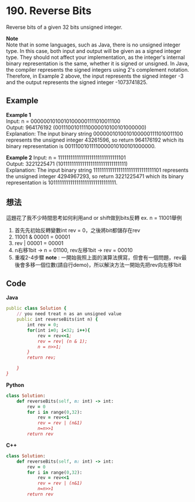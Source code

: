 # 190. Reverse Bits
Reverse bits of a given 32 bits unsigned integer.  

**Note**  
Note that in some languages, such as Java, there is no unsigned integer type. In this case, both input and output will be given as a signed integer type. They should not affect your implementation, as the integer's internal binary representation is the same, whether it is signed or unsigned.
In Java, the compiler represents the signed integers using 2's complement notation. Therefore, in Example 2 above, the input represents the signed integer -3 and the output represents the signed integer -1073741825.
 
## Example
**Example 1**   
Input: n = 00000010100101000001111010011100  
Output:    964176192 (00111001011110000010100101000000)  
Explanation: The input binary string 00000010100101000001111010011100 represents the unsigned integer 43261596, so return 964176192 which its binary representation is 00111001011110000010100101000000.  

**Example 2**
Input: n = 11111111111111111111111111111101  
Output:   3221225471 (10111111111111111111111111111111)   
Explanation: The input binary string 11111111111111111111111111111101 represents the unsigned integer 4294967293, so return 3221225471 which its binary representation is 10111111111111111111111111111111.  

## 想法
這題花了我不少時間思考如何利用and or shift做到bits反轉
ex. n = 11001舉例
1. 首先先初始反轉變數int rev = 0，之後將bit都儲存在rev
2. 11001 & 00001 = 00001
3. rev | 00001 = 00001
4. n右移1bit -> n = 01100, rev左移1bit -> rev = 00010
5. 重複2-4步驟
**note** : 一開始我照上面的演算法撰寫，但會有一個問題，rev最後會多移一個位數(請自行demo)，所以解決方法一開始先把rev向左移1bit

## Code
**Java**  
```ruby
public class Solution {
    // you need treat n as an unsigned value
    public int reverseBits(int n) {
        int rev = 0;
        for(int i=0; i<32; i++){ 
            rev = rev<<1;
            rev = rev| (n & 1);
            n = n>>1;
        }
        return rev;

    }
}
```
**Python**
```ruby
class Solution:
    def reverseBits(self, n: int) -> int:
        rev = 0
        for i in range(0,32):
            rev = rev<<1
            rev = rev | (n&1)
            n=n>>1
        return rev
```
**C++**
```ruby
class Solution:
    def reverseBits(self, n: int) -> int:
        rev = 0
        for i in range(0,32):
            rev = rev<<1
            rev = rev | (n&1)
            n=n>>1
        return rev
```
